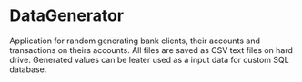 # DataGenerator
Application for random generating bank clients, their accounts and transactions on theirs accounts. All files are saved as CSV text files on hard drive. 
Generated values can be leater used as a input data for custom SQL database.
